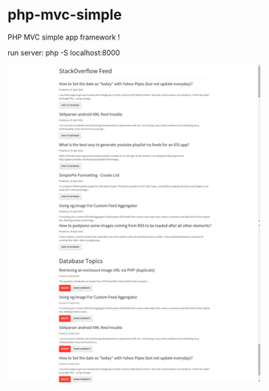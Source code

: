 # php-mvc-simple
PHP MVC simple app framework !

run server: php -S localhost:8000

![Screenshot1](1.png)
![Screenshot2](2.png)

